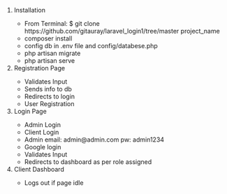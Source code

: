 <ol>
<li>Installation</li>
<ul>
<li>From Terminal: $ git clone https://github.com/gitauray/laravel_login1/tree/master project_name</li>
<li>composer install</li>
<li>config db in .env file and config/databese.php</li>
<li>php artisan migrate</li>
<li>php artisan serve</li>
</ul>


<li>Registration Page</li>
<ul>
<li>Validates Input</li>
<li>Sends info to db</li>
<li>Redirects to login</li>
<li>User Registration</li>
</ul>



<li>Login Page</li>
<ul>
<li>Admin Login</li>
<li>Client Login</li>
<li>Admin email: admin@admin.com  pw: admin1234 </li>
<li>Google login</li>
<li>Validates Input</li>
<li>Redirects to dashboard as per role assigned</li>
</ul>

<li>Client Dashboard</li>
<ul>
<li>Logs out if page idle</li>
</ul>
</ol>
